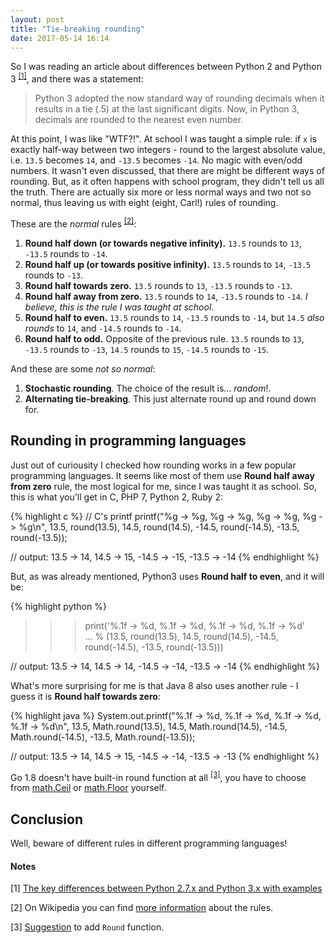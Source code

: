 ```yaml
---
layout: post
title: "Tie-breaking rounding"
date: 2017-05-14 16:14
---
```


So I was reading an article about differences between Python 2 and Python 3 <sup>[[1]](#1)</sup>, and there was a statement:

> Python 3 adopted the now standard way of rounding decimals when it results in a tie (.5) at the last significant digits. Now, in Python 3, decimals are rounded to the nearest even number.

At this point, I was like "WTF?!". At school I was taught a simple rule: if `x` is exactly half-way between two integers - round to the largest absolute value, i.e. `13.5` becomes `14`, and `-13.5` becomes `-14`. No magic with even/odd numbers. It wasn't even discussed, that there are might be different ways of rounding. But, as it often happens with school program, they didn't tell us all the truth. There are actually six more or less normal ways and two not so normal, thus leaving us with eight (eight, Carl!) rules of rounding. 

These are the *normal* rules <sup>[[2]](#2)</sup>:

1. **Round half down (or towards negative infinity).** `13.5` rounds to `13`, `-13.5` rounds to `-14`.
2. **Round half up (or towards positive infinity).** `13.5` rounds to `14`, `-13.5` rounds to `-13`.
3. **Round half towards zero.** `13.5` rounds to `13`, `-13.5` rounds to `-13`.
4. **Round half away from zero.** `13.5` rounds to `14`, `-13.5` rounds to `-14`. *I believe, this is the rule I was taught at school*.
5. **Round half to even.** `13.5` rounds to `14`, `-13.5` rounds to `-14`, but `14.5` *also rounds* to `14`, and `-14.5` rounds to `-14`.
6. **Round half to odd.** Opposite of the previous rule. `13.5` rounds to `13`, `-13.5` rounds to `-13`, `14.5` rounds to `15`, `-14.5` rounds to `-15`.

And these are some *not so normal*:

1. **Stochastic rounding**. The choice of the result is... *random*!.
2. **Alternating tie-breaking**. This just alternate round up and round down for.

## Rounding in programming languages

Just out of curiousity I checked how rounding works in a few popular programming languages. It seems like most of them use **Round half away from zero** rule, the most logical for me, since I was taught it as school. So, this is what you'll get in C, PHP 7, Python 2, Ruby 2:

{% highlight c %}
// C's printf
printf("%g -> %g, %g -> %g, %g -> %g, %g -> %g\n", 
    13.5, round(13.5), 14.5, round(14.5), -14.5, round(-14.5), -13.5, round(-13.5));

// output: 13.5 -> 14, 14.5 -> 15, -14.5 -> -15, -13.5 -> -14
{% endhighlight %}

But, as was already mentioned, Python3 uses **Round half to even**, and it will be:

{% highlight python %}
>>> print('%.1f -> %d, %.1f -> %d, %.1f -> %d, %.1f -> %d' \
... % (13.5, round(13.5), 14.5, round(14.5), -14.5, round(-14.5), -13.5, round(-13.5)))

// output: 13.5 -> 14, 14.5 -> 14, -14.5 -> -14, -13.5 -> -14
{% endhighlight %}

What's more surprising for me is that Java 8 also uses another rule - I guess it is **Round half towards zero**:

{% highlight java %}
System.out.printf("%.1f -> %d, %.1f -> %d, %.1f -> %d, %.1f -> %d\n",
    13.5, Math.round(13.5), 14.5, Math.round(14.5), -14.5, Math.round(-14.5), -13.5, Math.round(-13.5));

// output: 13.5 -> 14, 14.5 -> 15, -14.5 -> -14, -13.5 -> -13
{% endhighlight %}

Go 1.8 doesn't have built-in round function at all <sup>[[3]](#3)</sup>, you have to choose from [math.Ceil](https://golang.org/pkg/math/#Ceil) or [math.Floor](https://golang.org/pkg/math/#Floor) yourself.

## Conclusion

Well, beware of different rules in different programming languages!

<h4 class="notes">Notes</h4>

[1] <a name="1"></a> [The key differences between Python 2.7.x and Python 3.x with examples](http://sebastianraschka.com/Articles/2014_python_2_3_key_diff.html#bankers-rounding) 

[2] <a name="2"></a> On Wikipedia you can find [more information](https://en.wikipedia.org/wiki/Rounding#Tie-breaking) about the rules.

[3] <a name="3"></a> [Suggestion](https://github.com/golang/go/issues/4594) to add `Round` function.

